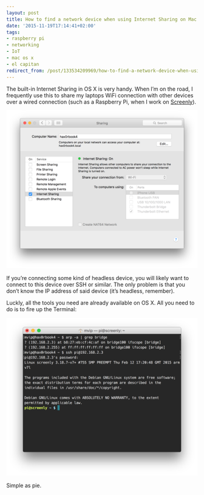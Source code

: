 ```yaml
---
layout: post
title: How to find a network device when using Internet Sharing on Mac OS X
date: '2015-11-19T17:14:41+02:00'
tags:
- raspberry pi
- networking
- IoT
- mac os x
- el capitan
redirect_from: /post/133534209969/how-to-find-a-network-device-when-using-internet
---
```

The built-in Internet Sharing in OS X is very handy. When I’m on the road, I frequently use this to share my laptops WiFi connection with other devices over a wired connection (such as a Raspberry Pi, when I work on [Screenly](http://www.screenlyapp.com)).

![Internet Sharing on OS X](/tumblr_files/tumblr_inline_ny2ky0ZeW01skxjxc_540.png)

If you’re connecting some kind of headless device, you will likely want to connect to this device over SSH or similar. The only problem is that you don’t know the IP address of said device (it’s headless, remember).

Luckly, all the tools you need are already available on OS X. All you need to do is to fire up the Terminal:

![arp scan and SSH](/tumblr_files/tumblr_inline_ny2kysKTry1skxjxc_540.png)

Simple as pie.
